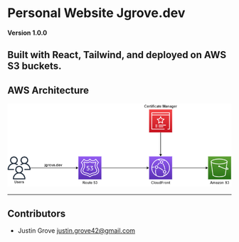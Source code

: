 # Personal Website Jgrove.dev

**Version 1.0.0**

Built with React, Tailwind, and deployed on AWS S3 buckets.
---
## AWS Architecture
![](ReadImages/jgrovedev.png)

---
## Contributors
- Justin Grove <justin.grove42@gmail.com>